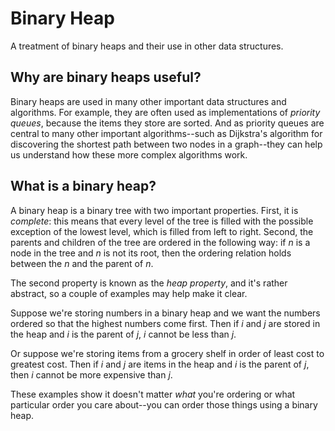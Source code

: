 # Binary Heap

A treatment of binary heaps and their use in other data structures.

## Why are binary heaps useful?

Binary heaps are used in many other important data structures and algorithms.
For example, they are often used as implementations of _priority queues_,
because the items they store are sorted. And as priority queues are central to
many other important algorithms--such as Dijkstra's algorithm for discovering
the shortest path between two nodes in a graph--they can help us understand how
these more complex algorithms work.

## What is a binary heap?

A binary heap is a binary tree with two important properties. First, it is
_complete_: this means that every level of the tree is filled with the possible
exception of the lowest level, which is filled from left to right. Second, the
parents and children of the tree are ordered in the following way: if _n_ is a
node in the tree and _n_ is not its root, then the ordering relation holds
between the _n_ and the parent of _n_.

The second property is known as the _heap property_, and it's rather abstract,
so a couple of examples may help make it clear.

Suppose we're storing numbers in a binary heap and we want the numbers ordered
so that the highest numbers come first.  Then if _i_ and _j_ are stored in the
heap and _i_ is the parent of _j_, _i_ cannot be less than _j_.

Or suppose we're storing items from a grocery shelf in order of least cost to
greatest cost. Then if _i_ and _j_ are items in the heap and _i_ is the parent
of _j_, then _i_ cannot be more expensive than _j_.

These examples show it doesn't matter _what_ you're ordering or what particular
order you care about--you can order those things using a binary heap.
